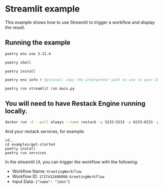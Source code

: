 # Streamlit example

This example shows how to use Streamlit to trigger a workflow and display the result.

## Running the example

```bash
poetry env use 3.12.4
```

```bash
poetry shell
```

```bash
poetry install
```

```bash
poetry env info # Optional: copy the interpreter path to use in your IDE (e.g. Cursor, VSCode, etc.)
```

```
poetry run streamlit run main.py
```

## You will need to have Restack Engine running locally.

```bash
docker run -d --pull always --name restack -p 5233:5233 -p 6233:6233 -p 7233:7233 ghcr.io/restackio/restack:main
```

And your restack services, for example:

```
cd..
cd examples/get-started
poetry install
poetry run services
```

In the streamlit UI, you can trigger the workflow with the following:

- Workflow Name: `GreetingWorkflow`
- Workflow ID: `1727432400000-GreetingWorkflow`
- Input Data: `{"name": "John"}`
